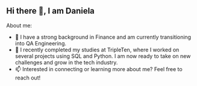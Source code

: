 ## Hi there 👋, I am Daniela



About me: 
- 🔭 I have a strong background in Finance and am currently transitioning into QA Engineering.
- 🌱 I recently completed my studies at TripleTen, where I worked on several projects using SQL and Python. I am now ready to take on new challenges and grow in the tech industry.
- 📫 Interested in connecting or learning more about me? Feel free to reach out!
